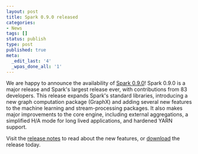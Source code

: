 ```yaml
---
layout: post
title: Spark 0.9.0 released
categories:
- News
tags: []
status: publish
type: post
published: true
meta:
  _edit_last: '4'
  _wpas_done_all: '1'
---
```

We are happy to announce the availability of <a href="{{site.url}}releases/spark-release-0-9-0.html" title="Spark Release 0.9.0">
Spark 0.9.0</a>! Spark 0.9.0 is a major release and Spark's largest release ever, with contributions from 83 developers. 
This release expands Spark's standard libraries, introducing a new graph computation package (GraphX) and adding several new features to the machine learning and stream-processing packages. It also makes major improvements to the core engine,
including external aggregations, a simplified H/A mode for long lived applications, and 
hardened YARN support.

Visit the <a href="{{site.url}}releases/spark-release-0-9-0.html" title="Spark Release 0.9.0">release notes</a> 
to read about the new features, or <a href="{{site.url}}downloads.html">download</a> the release today.
